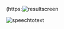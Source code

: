 (https:![resultscreen](https://github.com/ozgecinarci/FlaskApp-Topic-Prediction-Sentiment-Analsysis-System/assets/89706915/89a28f12-3e7e-4159-9e6c-14763ca11e67)

![speechtotext](https://github.com/ozgecinarci/FlaskApp-Topic-Prediction-Sentiment-Analsysis-System/assets/89706915/9f1399a1-5156-445b-b3b4-d55fbec6bde9)
